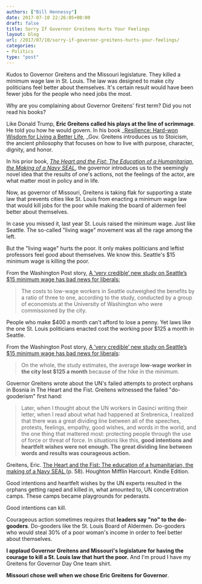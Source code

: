 ```yaml
---
authors: ["Bill Hennessy"]
date: 2017-07-10 22:26:05+00:00
draft: false
title: Sorry If Governor Greitens Hurts Your Feelings
layout: blog
url: /2017/07/10/sorry-if-governor-greitens-hurts-your-feelings/
categories:
- Politics
type: "post"
---
```


Kudos to Governor Greitens and the Missouri legislature. They killed a minimum wage law in St. Louis. The law  was designed to make city politicians feel better about themselves. It's certain result would have been fewer jobs for the people who need jobs the most.

Why are you complaining about Governor Greitens' first term? Did you not read his books?

Like Donald Trump, **Eric Greitens called his plays at the line of scrimmage**. He told you how he would govern. In his book _[Resilience: Hard-won Wisdom for Living a Better Life](https://www.amazon.com/Resilience-Hard-Won-Wisdom-Living-Better/dp/054432398X/ref=tmm_hrd_swatch_0?_encoding=UTF8&qid=1499690940&sr=8-1), _Gov. Greitens introduces us to Stoicism, the ancient philosophy that focuses on how to live with purpose, character, dignity, and honor.

In his prior book, _[The Heart and the Fist: The Education of a Humanitarian, the Making of a Navy SEAL](https://www.amazon.com/Heart-Fist-education-humanitarian-making/dp/054742485X/ref=pd_sim_14_1?_encoding=UTF8&pd_rd_i=054742485X&pd_rd_r=1CXXYH03KW4VPBJNT2A4&pd_rd_w=18ioG&pd_rd_wg=8Khn3&psc=1&refRID=1CXXYH03KW4VPBJNT2A4)_, the governor introduces us to the seemingly novel idea that the results of one's actions, not the feelings of the actor, are what matter most in policy and in life.

Now, as governor of Missouri, Greitens is taking flak for supporting a state law that prevents cities like St. Louis from enacting a minimum wage law that would kill jobs for the poor while making the board of aldermen feel better about themselves.

In case you missed it, last year St. Louis raised the minimum wage. Just like Seattle. The so-called "living wage" movement was all the rage among the left.

But the "living wage" hurts the poor. It only makes politicians and leftist professors feel good about themselves. We know this. Seattle's $15 minimum wage is killing the poor.

From the Washington Post story, [A ‘very credible’ new study on Seattle’s $15 minimum wage has bad news for liberals:](https://www.washingtonpost.com/news/wonk/wp/2017/06/26/new-study-casts-doubt-on-whether-a-15-minimum-wage-really-helps-workers/)



> The costs to low-wage workers in Seattle outweighed the benefits by a ratio of three to one, according to the study, conducted by a group of economists at the University of Washington who were commissioned by the city.



People who make $400 a month can't afford to lose a penny. Yet laws like the one St. Louis politicians enacted cost the working poor $125 a month in Seattle.

From the Washington Post story, [A ‘very credible’ new study on Seattle’s $15 minimum wage has bad news for liberals](https://www.washingtonpost.com/news/wonk/wp/2017/06/26/new-study-casts-doubt-on-whether-a-15-minimum-wage-really-helps-workers/):



> On the whole, the study estimates, the average **low-wage worker in the city lost $125 a month** because of the hike in the minimum.



Governor Greitens wrote about the UN's failed attempts to protect orphans in Bosnia in The Heart and the Fist. Greitens witnessed the failed "do-gooderism" first hand:



> Later, when I thought about the UN workers in Gasinci writing their letter, when I read about what had happened at Srebrenica, I realized that there was a great dividing line between all of the speeches, protests, feelings, empathy, good wishes, and words in the world, and the one thing that mattered most: protecting people through the use of force or threat of force. In situations like this, **good intentions and heartfelt wishes were not enough. The great dividing line between words and results was courageous action.**



Greitens, Eric. [The Heart and the Fist: The education of a humanitarian, the making of a Navy SEAL ](https://www.amazon.com/Heart-Fist-education-humanitarian-making/dp/054742485X/ref=pd_sim_14_1?_encoding=UTF8&pd_rd_i=054742485X&pd_rd_r=1CXXYH03KW4VPBJNT2A4&pd_rd_w=18ioG&pd_rd_wg=8Khn3&psc=1&refRID=1CXXYH03KW4VPBJNT2A4)(p. 58). Houghton Mifflin Harcourt. Kindle Edition.

Good intentions and heartfelt wishes by the UN experts resulted in the orphans getting raped and killed in, what amounted to, UN concentration camps. These camps became playgrounds for pederasts.

Good intentions can kill.

Courageous action sometimes requires that **leaders say "no" to the do-gooders**. Do-gooders like the St. Louis Board of Aldermen. Do-gooders who would steal 30% of a poor woman's income in order to feel better about themselves.

**I applaud Governor Greitens and Missouri's legislature for having the courage to kill a St. Louis law that hurt the poor.** And I'm proud I have my Greitens for Governor Day One team shirt.

**Missouri chose well when we chose Eric Greitens for Governor**.
